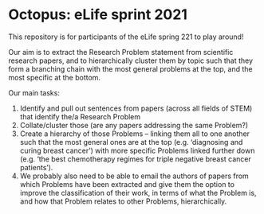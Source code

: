 # Octopus: eLife sprint 2021
This repository is for participants of the eLife spring 221 to play around!



Our aim is to extract the Research Problem statement from scientific research papers, and to hierarchically cluster them by topic such that they form a branching chain with the most general problems at the top, and the most specific at the bottom.



Our main tasks:

1. Identify and pull out sentences from papers (across all fields of STEM) that identify the/a Research Problem
2. Collate/cluster those (are any papers addressing the same Problem?)
3. Create a hierarchy of those Problems – linking them all to one another such that the most general ones are at the top (e.g. ‘diagnosing and curing breast cancer’) with more specific Problems linked further down (e.g. ‘the best chemotherapy regimes for triple negative breast cancer patients’).
4. We probably also need to be able to email the authors of papers from which Problems have been extracted and give them the option to improve the classification of their work, in terms of what the Problem is, and how that Problem relates to other Problems, hierarchically.
